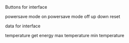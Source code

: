 Buttons for interface

powersave mode on
powersave mode off
up
down
reset


data for interface

temperature
get energy
max temperature
min temperature
